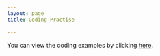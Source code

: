 ```yaml
---
layout: page
title: Coding Practise

---
```

You can view the coding examples by clicking [here](https://github.com/nikku1234/Code-Practise).
